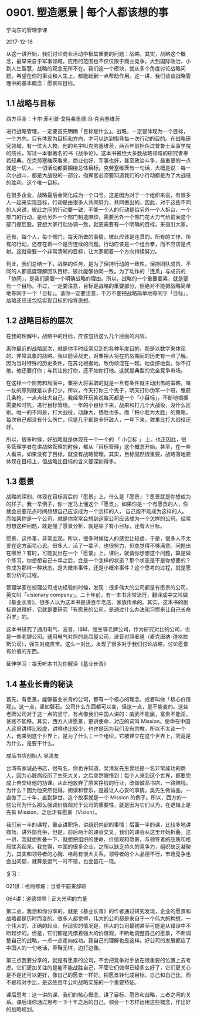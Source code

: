 # 0901. 塑造愿景 | 每个人都该想的事

宁向东的管理学课

2017-12-18

从这一讲开始，我们讨论商业活动中极其重要的问题：战略。其实，战略这个概念，最早来自于军事领域，应用的范围也不仅仅限于商业竞争。大到国际政治，小到人生智慧，战略的观念无所不在。我们这一个模块，就从多个角度讨论战略问题，希望在你的事业和人生上，都能起到一点帮助作用。这一讲，我们谈谈战略管理中的基本概念：愿景和目标。

## 1.1 战略与目标

西方兵圣：卡尔·菲利普·戈特弗里德·冯·克劳塞维茨

进行战略管理，一定要首先明确「目标是什么」。战略，一定要体现为一个目标，一个方向。只有体现为目标和方向，才可以达到指导每一次行动的目的。在战略研究领域，有一位大人物，他的名字叫克劳塞维茨，两百年前担任过普鲁士军事学院的院长，写过一本很著名的书《战争论》。这本书被绝大多数战略领域的研究者奉若经典。在克劳塞维茨看来，商业也好、军事也好，甚至政治斗争，最重要的一点就是一切人、一切活动都要围绕总体目标。克劳塞维茨有一句话，大概是说：每一次小战斗，都是大战役的一部分，指挥官必须要知道我们的小行动都是为了大战役的胜利，这个唯一目标。

在很多企业，战略最后会简化成为一个口号。这是因为对于一个组织来说，有很多人一起来实现目标，行动是由很多人共同努力，共同做出的。因此，对于这些不同的人来说，彼此之间的行动要一致，不能一个人的行动是给另外一个人拆台，一个部门的行动，是给另外一个部门制造麻烦，需要另外一个部门花大力气给前面这个部门擦屁股。要想大家行动协调一致，就更需要有一个明确的目标，来指引大家。

还有，每个人，每个部门，每天所做的事情，彼此应该是连贯的。所有的工作、所有的行动，还存在着一个是否连续的问题。行动应该是一个组合拳，而不应该是点射。这就需要一个非常清晰的目标，让大家朝着一个方向持续努力。

到此，我们总结一下，战略的任务，是为了保持行动的一致性，保持团队成员、不同的人都高度理解团队目标，彼此能够协同一致。为了动作的「连贯」与成员的「协同」，是我们需要一个明确战略的理由。所以，战略的一个重要要素，就是要有一个目标。不过，一定要注意，目标是战略的重要部分，但绝对不能把战略简单地等同于一个「目标」。请你一定要注意，千万不要把战略简单地等同于「目标」，战略还应该包括实现目标的指导思想。

## 1.2 战略目标的层次

在我的理解中，战略中的目标，应该包括这么几个层面的内容。

离你最近的战略层次，就是你平时经常见到的各种年度目的，那是以数字来体现的、非常具象的战略。我以前读战史，对粟裕大将在抗战期间的历史有一点了解。因为当时特殊的历史条件，在苏北根据地，敌伪顽混在一起，地盘挤地盘。你不打他，他还要打你；与其让他打你，还不如你打他。这就是典型的完全竞争市场。

在这样一个形势和局面中，粟裕大将采取的就是一旦有条件就主动出击的策略，每一仗的原则就是以多打少。所以，今天打你三个鬼子，明天打你伪军一个班，缴获几条枪，一点点壮大自己。我经常开玩笑说每天都是一个「小目标」，不断地根据需要和时机，进行目标管理。一年的小目标下来，战果和打几个大战役，没什么区别。唯一的不同是，打大战役，动静大，牺牲也多。而「积小胜为大胜」的策略，每次自己都没有什么伤亡，但是几乎都是全歼敌人，一年下来，效果比打大战役还好。

所以，很多时候，好战略就是体现在一个一个的 「 小目标 」 上。也正因此，很多管理学者在讲战略管理的时候，都从「目标管理」这个概念开始。甚至，在一些人看来，如果没有了目标，就没有战略管理。其实，目标固然很重要，战略落地要体现在目标上，但战略比目标的含义要深刻得多。

## 1.3 愿景

战略的深刻，体现在目标背后的「愿景」上。什么是「愿景」？愿景就是你想成为的样子。我一举例子，你一定马上懂这个「愿景」。如果你是一个有愿景的人，你就会总要花点时间想想自己应该成为一个怎样的人， 自己能不能成为这样的人。而如果你是一个公司，就是你常常会想到这家公司应该成为一个怎样的公司。经常想想这种问题，就是懂了愿景分析，就是除了有小目标，还有大目标。

愿景，这件事，非常主观，所以，很多时候给人的感觉比较虚，于是，很多人不太爱在这方面花心思。很多人，活了一辈子，也很努力，但总觉得不够满意。问题出在哪里？有时，可能就出在一个「愿景」上。课后，就请你想想这个问题，算是做个练习。你想想自己十年之后，会是一个怎样的状态？那个状态是不是你想要的？你成为那样一种状态，是大概率事件，还是小概率事件？这个思考的过程，就是愿景分析的过程。

管理学家在梳理公司成功经验的时候，发现：很多伟大的公司都是有愿景的公司，英文叫「visionary company」。二十年前，有一本书非常流行，翻译成中文叫做《基业长青》。很多人以为这本书是讲百年老店、家族传承的。其实，这本书的副标题说得好，它就是要研究「有愿景的公司，是通过什么办法和习惯来让自己长命百岁」的。

这本书研究了通用电气、波音、IBM、强生等老牌公司，作为研究对比的公司，也是一些老牌公司。通用电气对照的是西屋公司，波音对照麦道（麦克唐纳-道格拉斯公司），强生对施贵宝。这么一对比，发现了很多对于我们讨论战略，讨论愿景有价值的东西。

延伸学习：每天听本书为你解读《基业长青》

## 1.4 基业长青的秘诀

首先，有愿景，能够基业长青的公司，都有一个核心的理念，或者叫做「核心价值观」。这一点，坚如磐石。公司什么东西都可以变，但这一点，是不能变的。这些老牌公司对于这一点的坚守，有点像我们中国人讲的：威武不能屈，富贵不能淫，贫贱不能移。其实，西方人讲愿景，更讲使命，对应的词叫 Mission。使命在中国人这里讲得比较虚，讲得也比较少，也许是因为我们没有宗教，所以不太谈一个人，他来到这个世界上，是为了什么；一个组织，它被建立在这个世界上，究竟是为什么，是要干什么。

成品书店创始人 吴清友

台湾有家诚品书店，很有名，你也许知道。吴清友先生曾经是一名非常成功的商人，因为心脏病经历了生死大关，之后突然醒悟到：每个人来到这个世界，都要完成上帝交给他的功课。从此他放弃了原来挣钱的行业，改做诚品书店，一路赔钱。为什么？因为他突然觉得，阅读和音乐，是最让人心安的事情。吴先生做诚品，一直做了二十年，直到辞世。这个故事就是一个 Mission 的例子。所以，西方的一些公司为什么那么强调价值观对于公司的重要性，就是因为它们认为，在逻辑上是先有 Mission，之后才有愿景（Vision）。

我们前一半的课程，重点讲职场，讲组织内部的事情；后面一半的课，比较多地讲商场，讲外部竞争，但是，前后两半的课会交叉，我们的课会从这里开始折叠。这一讲，我就想折叠一下，就想把组织的使命、价值观和愿景，与领导者的品质和格局联系起来。我觉得，中国的很多企业，之所以缺乏持久的竞争力，组织缺乏凝聚力，其实和领导者的心胸、格局有很大关系。领导者的个人品德不行，市场竞争也会出问题，就算是运气一时不错，也会昙花一现。

复习：

021讲：格局修炼｜当骨干前来辞职

064讲：道德领导 | 正大光明的力量

第二点，我想和你分享的，就是《基业长青》的作者通过研究发现，企业的愿景和战略都是历时而变的。很多人都觉得，伟大的公司都是来自于一个伟大的构想，一个伟大的、正确的起点，但现实的情况是，伟大的公司最初甚至可能是从错误中不断起步的。但是，它们都是凭借着强大的价值观，不断地调整自己的愿景，不断调整自己的战略，一点一点走向成功。我自己的理解也是这样。好公司的发展都应了中国人的一句老话，草鞋无样，边打边像。

第三点我要分享的，就是有愿景的公司，不会把竞争对手放在很重要的位置上去考虑。它们更加关注的是能不能战胜自己，不管它们做得已经多么好了，它们更关心是不是还可以更好，像自己的愿景一样好。把愿景转化成目标，自己和自己比，而不是和对手比，是这些百年公司战略实施的一个重要特征。

课后思考：这一讲的课，我们的核心概念，讲了目标、愿景和战略，三者之间的关系。课后请你通过思考一下十年之后的自己，领会一下怎样运用这些概念，作出好的战略规划。